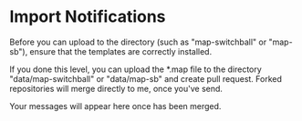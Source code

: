 # Import Notifications

Before you can upload to the directory (such as "map-switchball" or "map-sb"), ensure that the templates are correctly installed.

If you done this level, you can upload the *.map file to the directory "data/map-switchball" or "data/map-sb" and create pull request. Forked repositories will merge directly to me, once you've send.

Your messages will appear here once has been merged.
